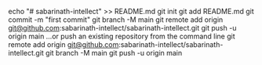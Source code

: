 echo "# sabarinath-intellect" >> README.md
git init
git add README.md
git commit -m "first commit"
git branch -M main
git remote add origin git@github.com:sabarinath-intellect/sabarinath-intellect.git
git push -u origin main
…or push an existing repository from the command line
git remote add origin git@github.com:sabarinath-intellect/sabarinath-intellect.git
git branch -M main
git push -u origin main
